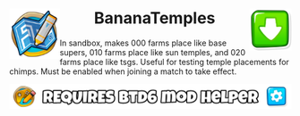 <h1 align="center">
<a href="https://github.com/ixenderous/BananaTemples/releases/latest/download/BananaTemples.dll">
    <img align="left" alt="Icon" height="90" src="Icon.png">
    <img align="right" alt="Download" height="75" src="https://raw.githubusercontent.com/gurrenm3/BTD-Mod-Helper/master/BloonsTD6%20Mod%20Helper/Resources/DownloadBtn.png">
</a>
BananaTemples
</h1>

In sandbox, makes 000 farms place like base supers, 010 farms place like sun temples, and 020 farms place like tsgs. Useful for testing temple placements for chimps.
Must be enabled when joining a match to take effect.

[![Requires BTD6 Mod Helper](https://raw.githubusercontent.com/gurrenm3/BTD-Mod-Helper/master/banner.png)](https://github.com/gurrenm3/BTD-Mod-Helper#readme)

